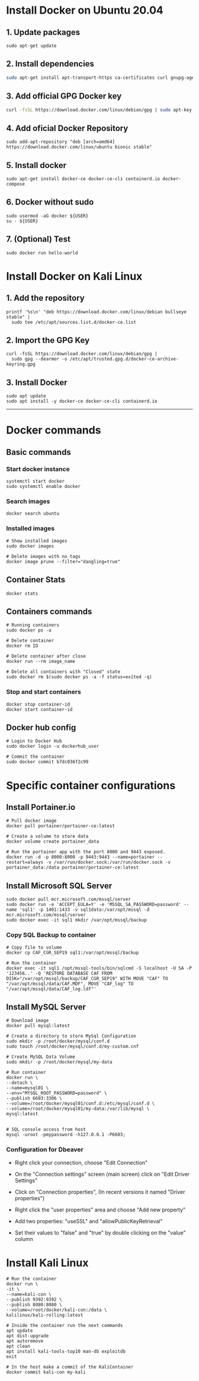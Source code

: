 # Install Docker on Ubuntu 20.04

## 1. Update packages
```
sudo apt-get update
```

## 2. Install dependencies
```bash
sudo apt-get install apt-transport-https ca-certificates curl gnupg-agent software-properties-common
```

## 3. Add official GPG Docker key
```bash
curl -fsSL https://download.docker.com/linux/debian/gpg | sudo apt-key add -
```

## 4. Add oficial Docker Repository
```
sudo add-apt-repository "deb [arch=amd64] https://download.docker.com/linux/ubuntu bionic stable"
```

## 5. Install docker
```
sudo apt-get install docker-ce docker-ce-cli containerd.io docker-compose
```

## 6. Docker without sudo
```console
sudo usermod -aG docker ${USER}
su - ${USER}
```

## 7. (Optional) Test
```
sudo docker run hello-world
```

# Install Docker on Kali Linux
## 1. Add the repository

```
printf '%s\n' "deb https://download.docker.com/linux/debian bullseye stable" |
  sudo tee /etc/apt/sources.list.d/docker-ce.list
```

## 2. Import the GPG Key
```
curl -fsSL https://download.docker.com/linux/debian/gpg |
  sudo gpg --dearmor -o /etc/apt/trusted.gpg.d/docker-ce-archive-keyring.gpg
```

## 3. Install Docker
```
sudo apt update
sudo apt install -y docker-ce docker-ce-cli containerd.io
```

---

# Docker commands

## Basic commands

### Start docker instance
```
systemctl start docker
sudo systemctl enable docker
```

### Search images
```
docker search ubuntu
```

### Installed images
```
# Show installed images
sudo docker images

# Delete images with no tags
docker image prune --filter="dangling=true"
```

## Container Stats
```
docker stats
```

## Containers commands

```
# Running containers
sudo docker ps -a

# Delete container
docker rm ID

# Delete container after close
docker run --rm image_name

# Delete all containers with "Closed" state
sudo docker rm $(sudo docker ps -a -f status=exited -q)
```
### Stop and start containers
```
docker stop container-id
docker start container-id
```

## Docker hub config
```
# Login to Docker Hub
sudo docker login -u dockerhub_user

# Commit the container
sudo docker commit b7dc036f2c99

```

# Specific container configurations

## Install Portainer.io
```
# Pull docker image
docker pull portainer/portainer-ce:latest

# Create a volume to store data
docker volume create portainer_data

# Run the portainer app with the port 8000 and 9443 exposed.
docker run -d -p 8000:8000 -p 9443:9443 --name=portainer --restart=always -v /var/run/docker.sock:/var/run/docker.sock -v portainer_data:/data portainer/portainer-ce:latest
```

## Install Microsoft SQL Server
```
sudo docker pull mcr.microsoft.com/mssql/server
sudo docker run -e 'ACCEPT_EULA=Y' -e 'MSSQL_SA_PASSWORD=password' --name 'sql1' -p 1401:1433 -v sql1data:/var/opt/mssql -d mcr.microsoft.com/mssql/server
sudo docker exec -it sql1 mkdir /var/opt/mssql/backup
```

### Copy SQL Backup to container
```
# Copy file to volume
docker cp CAF_CGR_SEP19 sql1:/var/opt/mssql/backup

# Run the container
docker exec -it sql1 /opt/mssql-tools/bin/sqlcmd -S localhost -U SA -P '123456..' -Q 'RESTORE DATABASE CAF FROM DISK="/var/opt/mssql/backup/CAF_CGR_SEP19" WITH MOVE "CAF" TO "/var/opt/mssql/data/CAF.MDF", MOVE "CAF_log" TO "/var/opt/mssql/data/CAF_log.ldf"'  
```

## Install MySQL Server
```
# Download image
docker pull mysql:latest

# Create a directory to store MySql Configuration
sudo mkdir -p /root/docker/mysql/conf.d
sudo touch /root/docker/mysql/conf.d/my-custom.cnf

# Create MySQL Data Volume
sudo mkdir -p /root/docker/mysql/my-data

# Run container
docker run \
--detach \
--name=mysql01 \
--env="MYSQL_ROOT_PASSWORD=password" \
--publish 6603:3306 \
--volume=/root/docker/mysql01/conf.d:/etc/mysql/conf.d \
--volume=/root/docker/mysql01/my-data:/var/lib/mysql \
mysql:latest


# SQL console access from host
mysql -uroot -pmypassword -h127.0.0.1 -P6603;
```



### Configuration for Dbeaver
* Right click your connection, choose "Edit Connection"

* On the "Connection settings" screen (main screen) click on "Edit Driver Settings"

* Click on "Connection properties", (In recent versions it named "Driver properties")

* Right click the "user properties" area and choose "Add new property"

* Add two properties: "useSSL" and "allowPublicKeyRetrieval"

* Set their values to "false" and "true" by double clicking on the "value" column

# Install Kali Linux
```
# Run the container
docker run \
-it \
--name=kali-con \
--publish 9392:9392 \
--publish 8080:8080 \
--volume=/root/docker/kali-con:/data \
kalilinux/kali-rolling:latest

# Inside the container run the next commands
apt update
apt dist-upgrade
apt autoremove
apt clean
apt install kali-tools-top10 man-db exploitdb
exit

# In the host make a commit of the KaliContainer
docker commit kali-con my-kali
```
```
